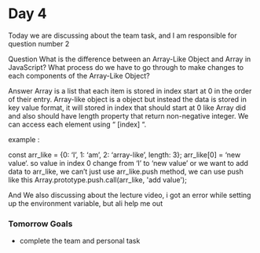 # Day 4
Today we are discussing about the team task, and I am responsible for question number 2

Question 
What is the difference between an Array-Like Object and Array in JavaScript?
What process do we have to go through to make changes to each components of the Array-Like Object?

Answer
Array is a list that each item is stored in index start at 0 in the order of their entry. Array-like object is a object but instead the data is stored in key value format, it will stored in index that should start at 0 like Array did and also should have length property that return non-negative integer.
We can access each element using “ [index] “. 

example :

const arr_like = {0: ‘I’, 1: ‘am’, 2: ‘array-like’, length: 3};
arr_like[0] = ‘new value‘. so value in index 0 change from ‘I’ to ‘new value’
or we want to add data to arr_like, we can’t just use arr_like.push method, we can use push like this Array.prototype.push.call(arr_like, 'add value');

And We also discussing about the lecture video, i got an error while setting up the environment variable, but ali help me out 

### Tomorrow Goals
* complete the team and personal task
